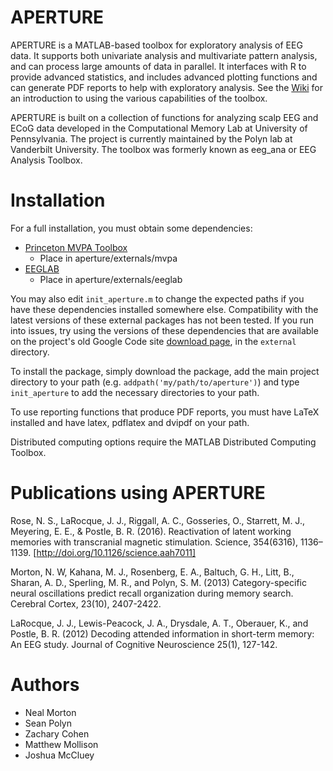 # APERTURE

APERTURE is a MATLAB-based toolbox for exploratory analysis of EEG data. It supports both univariate analysis and multivariate pattern analysis, and can process large amounts of data in parallel. It interfaces with R to provide advanced statistics, and includes advanced plotting functions and can generate PDF reports to help with exploratory analysis. See the [Wiki](https://github.com/mortonne/aperture/wiki) for an introduction to using the various capabilities of the toolbox.

APERTURE is built on a collection of functions for analyzing scalp EEG and ECoG data developed in the Computational Memory Lab at University of Pennsylvania. The project is currently maintained by the Polyn lab at Vanderbilt University. The toolbox was formerly known as eeg_ana or EEG Analysis Toolbox.

# Installation

For a full installation, you must obtain some dependencies:

* [Princeton MVPA Toolbox](http://code.google.com/p/princeton-mvpa-toolbox/)
  * Place in aperture/externals/mvpa
* [EEGLAB](http://sccn.ucsd.edu/eeglab/)
  * Place in aperture/externals/eeglab

You may also edit `init_aperture.m` to change the expected paths if
you have these dependencies installed somewhere else. Compatibility
with the latest versions of these external packages has not been
tested. If you run into issues, try using the versions of these
dependencies that are available on the project's old Google Code site
[download page](https://code.google.com/p/eeg-analysis-toolbox/downloads/detail?name=eeg_ana_0.6.0.zip),
in the `external` directory.

To install the package, simply download the package, add the main
project directory to your path (e.g. `addpath('my/path/to/aperture')`)
and type `init_aperture` to add the necessary directories to your
path.

To use reporting functions that produce PDF reports, you must have LaTeX 
installed and have latex, pdflatex and dvipdf on your path.

Distributed computing options require the MATLAB Distributed Computing
 Toolbox.

# Publications using APERTURE

Rose, N. S., LaRocque, J. J., Riggall, A. C., Gosseries, O., Starrett, M. J., Meyering, E. E., & Postle, B. R. (2016). Reactivation of latent working memories with transcranial magnetic stimulation. Science, 354(6316), 1136–1139. [http://doi.org/10.1126/science.aah7011]

Morton, N. W, Kahana, M. J., Rosenberg, E. A., Baltuch, G. H., Litt, B., Sharan, A. D., Sperling, M. R., and Polyn, S. M. (2013) Category-specific neural oscillations predict recall organization during memory search. Cerebral Cortex, 23(10), 2407-2422.

LaRocque, J. J., Lewis-Peacock, J. A., Drysdale, A. T., Oberauer, K., and Postle, B. R. (2012) Decoding attended information in short-term memory: An EEG study. Journal of Cognitive Neuroscience 25(1), 127-142.

# Authors
* Neal Morton
* Sean Polyn
* Zachary Cohen
* Matthew Mollison
* Joshua McCluey
